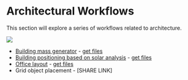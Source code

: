 # Architectural Workflows

This section will explore a series of workflows related to architecture.

![](../../.gitbook/assets/workflows1.png)

* [Building mass generator](04-02-01_building-mass-generator.md) - [get files](https://github.com/martinstacey/RefineryPrimer/tree/ContentBranch/04-sample-workflows/04-00_sample_files/04-00-02_architecture/02-01_Building-mass-generator)
* [Building positioning based on solar analysis](04-02-02_building-positioning-based-on-solar-analysis.md)  - [get files](https://github.com/martinstacey/RefineryPrimer/tree/ContentBranch/04-sample-workflows/04-00_sample_files/04-00-02_architecture/02-02_Building-positioning)
* [Office layout](04-02-03_office-layout.md)  - [get files](https://github.com/martinstacey/RefineryPrimer/tree/ContentBranch/04-sample-workflows/04-00_sample_files/04-00-02_architecture/02-03_Architecture)
* Grid object placement - \[SHARE LINK\]

